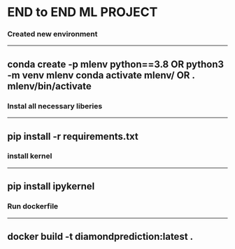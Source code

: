 # END to END ML PROJECT

### Created new environment
---
conda create -p mlenv python==3.8     OR  python3 -m venv mlenv
conda activate mlenv/                 OR  . mlenv/bin/activate
---
### Instal all necessary liberies
---
pip install -r requirements.txt
---
### install kernel
---
pip install ipykernel
---

### Run dockerfile
---
docker build -t diamondprediction:latest .
---